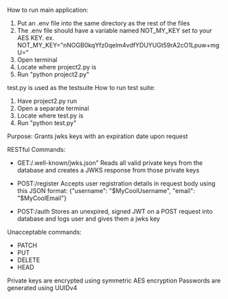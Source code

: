 How to run main application:
1. Put an .env file into the same directory as the rest of the files
2. The .env file should have a variable named NOT_MY_KEY set to your AES KEY. ex. NOT_MY_KEY="nNOGB0kqYfz0qelm4vdfYDUYUGt59rA2cO1Lpuw+mgU="
4. Open terminal
5. Locate where project2.py is
6. Run "python project2.py"

test.py is used as the testsuite
How to run test suite:
1. Have project2.py run
2. Open a separate terminal
3. Locate where test.py is 
4. Run "python test.py"

Purpose:
Grants jwks keys with an expiration date upon request

RESTful Commands:
- GET:/.well-known/jwks.json"
Reads all valid private keys from the database and creates a JWKS response from those private keys

- POST:/register 
Accepts user registration details in request body using this JSON format:
{"username": "$MyCoolUsername", "email": "$MyCoolEmail"}

- POST:/auth
Stores an unexpired, signed JWT on a POST request into database and logs user and gives them a jwks key

Unacceptable commands:
- PATCH
- PUT
- DELETE
- HEAD
  
Private keys are encrypted using symmetric AES encryption
Passwords are generated using UUIDv4


